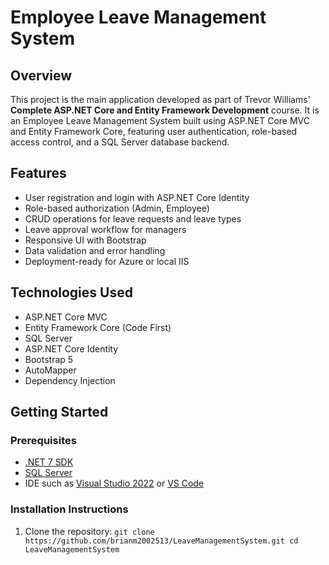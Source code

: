 # Employee Leave Management System

## Overview
This project is the main application developed as part of Trevor Williams' **Complete ASP.NET Core and Entity Framework Development** course. It is an Employee Leave Management System built using ASP.NET Core MVC and Entity Framework Core, featuring user authentication, role-based access control, and a SQL Server database backend.

## Features
- User registration and login with ASP.NET Core Identity
- Role-based authorization (Admin, Employee)
- CRUD operations for leave requests and leave types
- Leave approval workflow for managers
- Responsive UI with Bootstrap
- Data validation and error handling
- Deployment-ready for Azure or local IIS

## Technologies Used
- ASP.NET Core MVC
- Entity Framework Core (Code First)
- SQL Server
- ASP.NET Core Identity
- Bootstrap 5
- AutoMapper
- Dependency Injection

## Getting Started

### Prerequisites
- [.NET 7 SDK](https://dotnet.microsoft.com/en-us/download)
- [SQL Server](https://www.microsoft.com/en-us/sql-server)
- IDE such as [Visual Studio 2022](https://visualstudio.microsoft.com/) or [VS Code](https://code.visualstudio.com/)

### Installation Instructions

1. Clone the repository:
```git clone https://github.com/brianm2002513/LeaveManagementSystem.git cd LeaveManagementSystem ```

